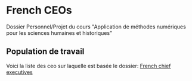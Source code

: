 # French CEOs
Dossier Personnel/Projet du cours "Application de méthodes numériques pour les sciences humaines et historiques"

## Population de travail
Voici la liste des ceo sur laquelle est basée le dossier: [French chief executives](https://en.wikipedia.org/wiki/Category:French_chief_executives)


